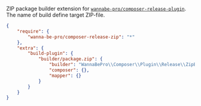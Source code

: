 ZIP package builder extension for [`wannabe-pro/composer-release-plugin`](https://github.com/wannabe-pro/composer-release-plugin).
The name of build define target ZIP-file.

```json
{
    "require": {
        "wanna-be-pro/composer-release-zip": "*"
    },
    "extra": {
        "build-plugin": {
            "builder/package.zip": {
                "builder": "WannaBePro\\Composer\\Plugin\\Release\\ZipBuilder",
                "composer": {},
                "mapper": {}
            }
        }
    }
}
```